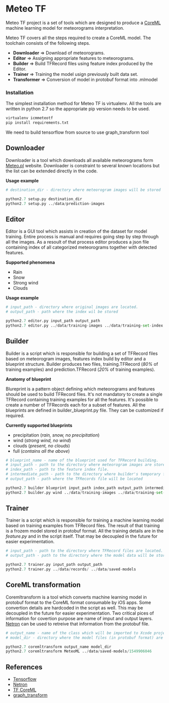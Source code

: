 # Meteo TF
Meteo TF project is a set of tools which are designed to produce a [CoreML](https://developer.apple.com/documentation/coreml) machine learning model for meteorograms interpretation.

Meteo TF covers all the steps required to create a CoreML model. The toolchain consists of the following steps.

* __Downloader__ => Download of meteorograms.
* __Editor__ => Assigning appropriate features to meteorograms.
* __Builder__ => Build TFRecord files using feature index produced by the Editor.
* __Trainer__ => Training the model usign previously built data set.
* __Transformer__ => Conversion of model in protobuf format into .mlmodel

### Installation
The simplest installation method for Meteo TF is virtualenv. All the tools are written in python 2.7 so the appropriate pip version needs to be used.

```bash
virtualenv icmmeteotf
pip install requirements.txt
```

We need to build tensorflow from source to use graph_transform tool

## Downloader
Downloader is a tool which downloads all available meteorograms form [Meteo.pl](http://meteo.pl) website. Downloader is constraint to several known locations but the list can be extended directly in the code.

__Usage example__
```python
# destination_dir - directory where meteorogram images will be stored

python2.7 setup.py destination_dir
python2.7 setup.py ../data/prediction-images
```

## Editor
Editor is a GUI tool which assists in creation of the dataset for model training. Entire process is manual and requires going step by step through all the images. As a resoult of that process editor produces a json file containing index of all categorized meteorograms together with detected features.

__Supported phenomena__
* Rain
* Snow
* Strong wind
* Clouds

__Usage example__
```python
# input_path - directory where original images are located.
# output_path - path where the index wil be stored

python2.7 editor.py input_path output_path
python2.7 editor.py ../data/training-images ../data/training-set-index.json
```

## Builder
Builder is a script which is responsible for building a set of TFRecord files based on meteorogram images, features index build by editor and a blueprint structure. Builder produces two files, training.TFRecord (_80%_ of training examples) and prediction.TFRecord (_20%_ of training examples).

__Anatomy of blueprint__

Blureprint is a pattern object defining which meteorograms and features should be used to build TFRecord files. It's not mandatory to create a single TFRecord containing training examples for all the features. It's possible to create a number of TFRecords each for a subset of features. All the blueprints are defined in builder_blueprint.py file. They can be customized if required.

__Currently supported blueprints__
- precipitation (_rain, snow, no precipitation_)
- wind (_strong wind, no wind_)
- clouds (_present, no clouds_)
- full (_contains all the above_)

```python
# blueprint_name - name of the blueprint used for TFRecord building.
# input_path - path to the directory where meteorogram images are stored.
# index_path - path to the feature index file.
# intermediate_path - path to the directory where builder's temporary files will be stored.
# output_path - path where the TFRecords file will be located

python2.7 builder blueprint input_path index_path output_path intermediate_path
python2.7 builder.py wind ../data/training-images ../data/training-set-index.json ../data/wind-model/records/ ../data/tmp/intermediate-set
```

## Trainer
Trainer is a script which is responsible for training a machine learning model based on training examples from TFRecord files.
The result of that training is a frozem model stored in protobuf format. All the training details are in the _feature.py_ and in the script itself. That may be decoupled in the future for easier experimentation.

```python
# input_path - path to the directory where TFRecord files are located.
# output_path - path to the directory where the model data will be stored.

python2.7 trainer.py input_path output_path
python2.7 trainer.py ../data/records/ ../data/saved-models
```

## CoreML transformation
Coremltransform is a tool which converts machine learning model in protobuf format to the CoreML format consumable by iOS apps. Some convertion details are hardcoded in the script as well. This may be decoupled in the future for easier experimentation. Two critical pices of information for covertion purpose are name of imput and output layers. [Netron](https://github.com/lutzroeder/netron) can be used to retreive that information from the protobuf file.

```python
# output_name - name of the class which will be imported to Xcode project.
# model_dir - directory where the model files (in protobuf format) are located.

python2.7 coremltransform output_name model_dir
python2.7 coremltransform MeteoML ../data/saved-models/1549906046
```

## References

* [Tensorflow]()
* [Netron](https://github.com/lutzroeder/netron)
* [TF CoreML](https://github.com/tf-coreml/tf-coreml)
* [graph_transform](https://github.com/tensorflow/tensorflow/blob/master/tensorflow/tools/graph_transforms/README.md)

